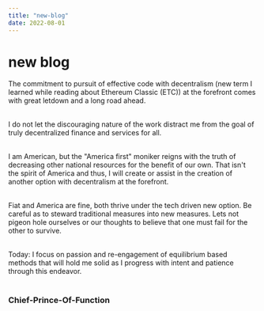 ```yaml
---
title: "new-blog"
date: 2022-08-01
---
```


# new blog

The commitment to pursuit of effective code with decentralism (new term I learned while reading about Ethereum Classic (ETC)) at the forefront comes with great letdown and a long road ahead. </br></br>

I do not let the discouraging nature of the work distract me from the goal of truly decentralized finance and services for all. </br></br>

I am American, but the "America first" moniker reigns with the truth of decreasing other national resources for the benefit of our own.
That isn't the spirit of America and thus, I will create or assist in the creation of another option with decentralism at the forefront. </br></br>

Fiat and America are fine, both thrive under the tech driven new option. Be careful as to steward traditional measures into new measures. Lets not pigeon hole ourselves or our thoughts to believe that one must fail for the other to survive. </br></br>

Today: I focus on passion and re-engagement of equilibrium based methods that will hold me solid as I progress with intent and patience through this endeavor. </br></br>

### Chief-Prince-Of-Function
